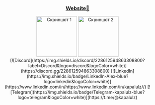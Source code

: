 <div align="center">
<br>
  <h3><a href="http://okashuba.link/"> Website👋</a></h3>
  <a href="http://okashuba.link/files/AWSCertifiedCloudPractitionercertificate.pdf"><img src="https://images.credly.com/size/340x340/images/00634f82-b07f-4bbd-a6bb-53de397fc3a6/image.png" width="130" height="130" alt="Скриншот 1"></a>
  <a href="http://okashuba.link/files/AWSCertifiedSolutionsArchitect-Associatecertificate.pdf"><img src="https://images.credly.com/size/340x340/images/0e284c3f-5164-4b21-8660-0d84737941bc/image.png" width="130" height="130" alt="Скриншот 2"></a> 
  <br>
[![Discord](https://img.shields.io/discord/228612594863308800?label=Discord&logo=discord&logoColor=white)](https://discord.gg/228612594863308800)
[![LinkedIn](https://img.shields.io/badge/LinkedIn-Alex-blue?logo=linkedin&logoColor=white)](https://www.linkedin.com/in/https://www.linkedin.com/in/kapalulz//)
[![Telegram](https://img.shields.io/badge/Telegram-kapalulz-blue?logo=telegram&logoColor=white)](https://t.me/@kapalulz)

<!-- ![Profile Views](https://komarev.com/ghpvc/?username=kapalulz) --->
</div>


